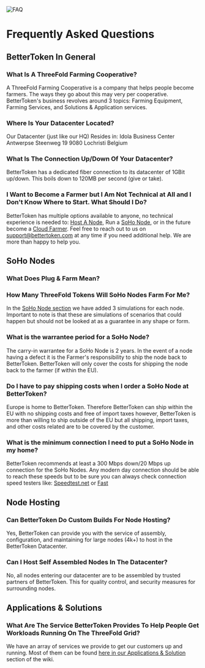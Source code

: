 ![FAQ](https://images.unsplash.com/photo-1580722434936-3d175913fbdc?ixlib=rb-1.2.1&ixid=eyJhcHBfaWQiOjEyMDd9&auto=format&fit=crop&w=700&q=80)

# Frequently Asked Questions

## BetterToken In General

### What Is A ThreeFold Farming Cooperative?
A ThreeFold Farming Cooperative is a company that helps people become farmers.
The ways they go about this may very per cooperative.
BetterToken's business revolves around 3 topics: Farming Equipment, Farming Services, and Solutions & Application services.

### Where Is Your Datacenter Located?
Our Datacenter (just like our HQ)
Resides in:
Idola Business Center
Antwerpse Steenweg 19
9080 Lochristi 
Belgium

### What Is The Connection Up/Down Of Your Datacenter?
BetterToken has a dedicated fiber connection to its datacenter of 1GBit up/down.
This boils down to 120MB per second (give or take).

### I Want to Become a Farmer but I Am Not Technical at All and I Don't Know Where to Start. What Should I Do?
BetterToken has multiple options available to anyone, no technical experience is needed to: [Host A Node](node_hosting), Run a [SoHo Node](soho_nodes), or in the future become a [Cloud Farmer](cloudfarming). Feel free to reach out to us on [support@bettertoken.com](mailto:support@bettertoken.com) at any time if you need additional help. We are more than happy to help you.

## SoHo Nodes

### What Does Plug & Farm Mean?

### How Many ThreeFold Tokens Will SoHo Nodes Farm For Me?
In the [SoHo Node section](soho_nodes) we have added 3 simulations for each node.
Important to note is that these are simulations of scenarios that could happen but should not be looked at as a guarantee in any shape or form.

### What is the warrantee period for a SoHo Node?
The carry-in warrantee for a SoHo Node is 2 years.
In the event of a node having a defect it is the Farmer's responsibility to ship the node back to BetterToken.
BetterToken will only cover the costs for shipping the node back to the farmer (if within the EU).

### Do I have to pay shipping costs when I order a SoHo Node at BetterToken?
Europe is home to BetterToken.
Therefore BetterToken can ship within the EU with no shipping costs and free of import taxes however, BetterToken is more than willing to ship outside of the EU but all shipping, import taxes, and other costs related are to be covered by the customer.

### What is the minimum connection I need to put a SoHo Node in my home?
BetterToken recommends at least a 300 Mbps down/20 Mbps up connection for the SoHo Nodes. Any modern day connection should be able to reach these speeds but to be sure you can always check connection speed testers like: [Speedtest.net](https://www.speedtest.net/) or [Fast](https://fast.com/)


## Node Hosting

### Can BetterToken Do Custom Builds For Node Hosting?
Yes, BetterToken can provide you with the service of assembly, configuration, and maintaining for large nodes (4k+) to host in the BetterToken Datacenter.

### Can I Host Self Assembled Nodes In The Datacenter?
No, all nodes entering our datacenter are to be assembled by trusted partners of BetterToken. This for quality control, and security measures for surrounding nodes.

## Applications & Solutions

### What Are The Service BetterToken Provides To Help People Get Workloads Running On The ThreeFold Grid?
We have an array of services we provide to get our customers up and running.
Most of them can be found [here in our Applications & Solution](solutions_applications) section of the wiki.


